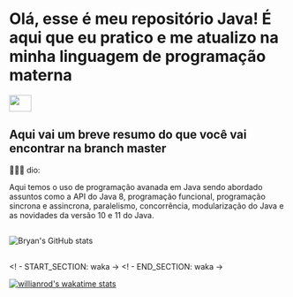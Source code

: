 # Olá, esse é meu repositório Java! É aqui que eu pratico e me atualizo na minha linguagem de programação materna

<div>
  <img align="center" height="30" width="40" src="https://cdn.jsdelivr.net/gh/devicons/devicon/icons/java/java-original.svg" style="max-width: 100%;">
</div>


## Aqui vai um breve resumo do que você vai encontrar na branch master

👨🏽‍💻 dio: 

Aqui temos o uso de programação avanada em Java sendo abordado assuntos como a API do Java 8, programação funcional, programação sincrona e assincrona, paralelismo, concorrência, modularização do Java e as novidades da versão 10 e 11 do Java.
</div>

##

![Bryan's GitHub stats](https://github-readme-stats.vercel.app/api?username=bryan-cda&count_private=true&include_all_commits=true&theme=dark)

##

<! - START_SECTION: waka -> 
<! - END_SECTION: waka ->

[![willianrod's wakatime stats](https://github-readme-stats.vercel.app/api/wakatime?username=bryancda)](https://github.com/bryan-cda/github-readme-stats)


